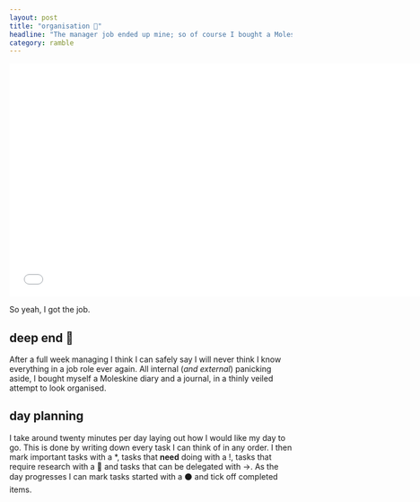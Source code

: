 ```yaml
---
layout: post
title: "organisation 📕"
headline: "The manager job ended up mine; so of course I bought a Moleskine and some ties. Being a manager is half acting the part. The other 50% is having Outlook open at all times and talking about future meetings."
category: ramble
---
```


<iframe width="740" height="416" src="//www.youtube.com/embed/PT2_F-1esPk" frameborder="0" allowfullscreen="0"> </iframe>

So yeah, I got the job.

## deep end 🌊

After a full week managing I think I can safely say I will never think I know everything in a job role ever again. All internal (*and external*) panicking aside, I bought myself a Moleskine diary and a journal, in a thinly veiled attempt to look organised.

## day planning

I take around twenty minutes per day laying out how I would like my day to go. This is done by writing down every task I can think of in any order. I then mark important tasks with a \*, tasks that **need** doing with a !, tasks that require research with a 🔎 and tasks that can be delegated with →. As the day progresses I can mark tasks started with a ⚫️ and tick off completed items.

